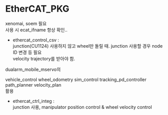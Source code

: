 # EtherCAT_PKG   

xenomai, soem 필요   
사용 시 ecat_ifname 항상 확인..   

- ethercat_control_csv :    
junction(CU1124) 사용하지 않고 wheel만 돌릴 때. junction 사용할 경우 node ID 변경 등 필요   
velocity trajectory를 받아야 함.   

dualarm_mobile_mservo의   

vehicle_control wheel_odometry
sim_control tracking_pd_controller   
path_planner velocity_plan   
활용

- ethercat_ctrl_integ :    
junction 사용, manipulator position control & wheel velocity control

